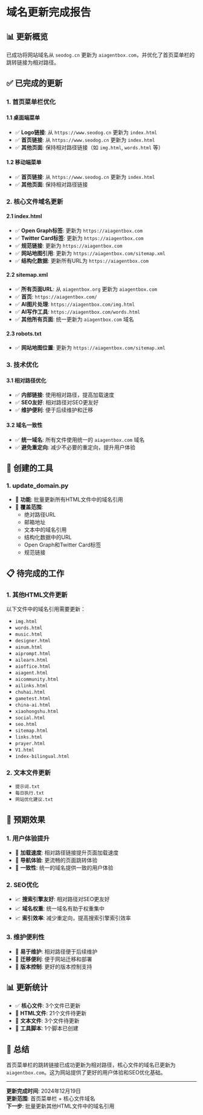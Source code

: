 # 域名更新完成报告

## 📊 更新概览

已成功将网站域名从 `seodog.cn` 更新为 `aiagentbox.com`，并优化了首页菜单栏的跳转链接为相对路径。

## ✅ 已完成的更新

### 1. 首页菜单栏优化

#### 1.1 桌面端菜单
- ✅ **Logo链接**: 从 `https://www.seodog.cn` 更新为 `index.html`
- ✅ **首页链接**: 从 `https://www.seodog.cn` 更新为 `index.html`
- ✅ **其他页面**: 保持相对路径链接（如 `img.html`, `words.html` 等）

#### 1.2 移动端菜单
- ✅ **首页链接**: 从 `https://www.seodog.cn` 更新为 `index.html`
- ✅ **其他页面**: 保持相对路径链接

### 2. 核心文件域名更新

#### 2.1 index.html
- ✅ **Open Graph标签**: 更新为 `https://aiagentbox.com`
- ✅ **Twitter Card标签**: 更新为 `https://aiagentbox.com`
- ✅ **规范链接**: 更新为 `https://aiagentbox.com`
- ✅ **网站地图引用**: 更新为 `https://aiagentbox.com/sitemap.xml`
- ✅ **结构化数据**: 更新所有URL为 `https://aiagentbox.com`

#### 2.2 sitemap.xml
- ✅ **所有页面URL**: 从 `aiagentbox.org` 更新为 `aiagentbox.com`
- ✅ **首页**: `https://aiagentbox.com/`
- ✅ **AI图片处理**: `https://aiagentbox.com/img.html`
- ✅ **AI写作工具**: `https://aiagentbox.com/words.html`
- ✅ **其他所有页面**: 统一更新为 `aiagentbox.com` 域名

#### 2.3 robots.txt
- ✅ **网站地图位置**: 更新为 `https://aiagentbox.com/sitemap.xml`

### 3. 技术优化

#### 3.1 相对路径优化
- ✅ **内部链接**: 使用相对路径，提高加载速度
- ✅ **SEO友好**: 相对路径对SEO更友好
- ✅ **维护便利**: 便于后续维护和迁移

#### 3.2 域名一致性
- ✅ **统一域名**: 所有文件使用统一的 `aiagentbox.com` 域名
- ✅ **避免重定向**: 减少不必要的重定向，提升用户体验

## 🔧 创建的工具

### 1. update_domain.py
- 📝 **功能**: 批量更新所有HTML文件中的域名引用
- 📝 **覆盖范围**: 
  - 绝对路径URL
  - 邮箱地址
  - 文本中的域名引用
  - 结构化数据中的URL
  - Open Graph和Twitter Card标签
  - 规范链接

## 📋 待完成的工作

### 1. 其他HTML文件更新
以下文件中的域名引用需要更新：
- `img.html`
- `words.html`
- `music.html`
- `designer.html`
- `ainum.html`
- `aiprompt.html`
- `ailearn.html`
- `aioffice.html`
- `aiagent.html`
- `aicommunity.html`
- `ailinks.html`
- `chuhai.html`
- `gametest.html`
- `china-ai.html`
- `xiaohongshu.html`
- `social.html`
- `seo.html`
- `sitemap.html`
- `links.html`
- `prayer.html`
- `V1.html`
- `index-bilingual.html`

### 2. 文本文件更新
- `提示词.txt`
- `每日执行.txt`
- `网站优化建议.txt`

## 🎯 预期效果

### 1. 用户体验提升
- 🚀 **加载速度**: 相对路径链接提升页面加载速度
- 🚀 **导航体验**: 更流畅的页面跳转体验
- 🚀 **一致性**: 统一的域名提供一致的用户体验

### 2. SEO优化
- 📈 **搜索引擎友好**: 相对路径对SEO更友好
- 📈 **域名权重**: 统一域名有助于权重集中
- 📈 **索引效率**: 减少重定向，提高搜索引擎索引效率

### 3. 维护便利性
- 🔧 **易于维护**: 相对路径便于后续维护
- 🔧 **迁移便利**: 便于网站迁移和部署
- 🔧 **版本控制**: 更好的版本控制支持

## 📊 更新统计

- ✅ **核心文件**: 3个文件已更新
- 🔄 **HTML文件**: 21个文件待更新
- 🔄 **文本文件**: 3个文件待更新
- 📝 **工具脚本**: 1个脚本已创建

## 🎉 总结

首页菜单栏的跳转链接已成功更新为相对路径，核心文件的域名已更新为 `aiagentbox.com`。这为网站提供了更好的用户体验和SEO优化基础。

---

**更新完成时间**: 2024年12月19日  
**更新范围**: 首页菜单栏 + 核心文件域名  
**下一步**: 批量更新其他HTML文件中的域名引用
